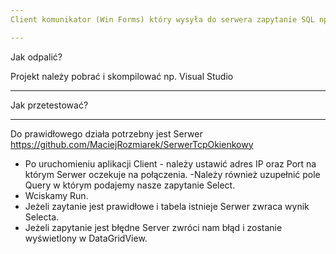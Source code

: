 ```yaml
---
Client komunikator (Win Forms) który wysyła do serwera zapytanie SQL np. Select do aplikacji Server która wykona zapytanie na bazie danych Mysql i wyśle do niego wynik.

---
```


Jak odpalić?

Projekt należy pobrać i skompilować np. Visual Studio

---

Jak przetestować?

---
Do prawidłowego działa potrzebny jest Serwer https://github.com/MaciejRozmiarek/SerwerTcpOkienkowy

- Po uruchomieniu aplikacji Client - należy ustawić adres IP oraz Port na którym Serwer oczekuje na połączenia.
-Należy również uzupełnić pole Query w którym podajemy nasze zapytanie Select.
- Wciskamy Run.
- Jeżeli zaytanie jest prawidłowe i tabela istnieje Serwer zwraca wynik Selecta.
- Jeżeli zapytanie jest błędne Server zwróci nam błąd i zostanie wyświetlony w DataGridView.

